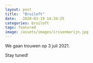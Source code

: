 ```yaml
---
layout: post
title:  "Bruiloft"
date:   2020-03-19 14:34:25
categories: bruiloft
tags: featured
image: /assets/images/irisenmarijn.jpg
---
```


We gaan trouwen op 3 juli 2021.

Stay tuned!